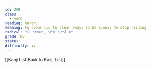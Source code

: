 ```yaml
---
id: 209
class:
  - verb
reading: hareru
meaning: to clear up; to clear away; to be sunny; to stop raining
radical: "日 \rsun, \r青 \rblue"
grade: N3
status:
difficulty: ★★
---
```

[[Kanji List|Back to Kanji List]]